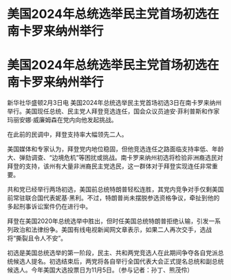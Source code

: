 # 美国2024年总统选举民主党首场初选在南卡罗来纳州举行

# 美国2024年总统选举民主党首场初选在南卡罗来纳州举行

新华社华盛顿2月3日电
美国2024年总统选举民主党首场初选3日在南卡罗来纳州举行。美国现任总统、民主党人拜登竞选连任，国会众议员迪安·菲利普斯和作家玛丽安娜·威廉姆森在党内向他发起挑战。

在此前的民调中，拜登支持率大幅领先二人。

美国媒体和专家认为，拜登党内地位稳固，但他竞选连任之路面临支持率低、年龄大、弹劾调查、“边境危机”等困扰或挑战。南卡罗来纳州初选将检验非洲裔选民对拜登的支持，该州有大量非洲裔民主党选民，这一群体对于拜登实现连任非常重要。

共和党已经举行两场初选，美国前总统特朗普轻松连胜，其党内竞争对手仅剩美国前常驻联合国代表妮基·黑利。不过，特朗普尚未摆脱参选资格争议，牵扯到他的多起刑事诉讼案件仍在进行中。

拜登在美国2020年总统选举中胜出，但时任美国总统特朗普拒绝认输，引发一系列政治和法律纷争。美国有线电视新闻网文章表示，如果二人再次交手，选战将“撕裂且令人不安”。

初选是美国总统选举的第一阶段，民主、共和两党竞选人在此期间争夺各自党派总统候选人提名。初选结束后，两党将各自举行全国代表大会正式提名总统和副总统候选人。今年美国大选投票日为11月5日。（参与记者：孙丁、熊茂伶）


